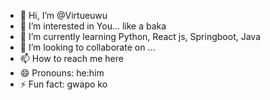 - 👋 Hi, I’m @Virtueuwu
- 👀 I’m interested in You... like a baka
- 🌱 I’m currently learning Python, React js, Springboot, Java
- 💞️ I’m looking to collaborate on ...
- 📫 How to reach me here
- 😄 Pronouns: he:him
- ⚡ Fun fact: gwapo ko

<!---
Virtueuwu/Virtueuwu is a ✨ special ✨ repository because its `README.md` (this file) appears on your GitHub profile.
You can click the Preview link to take a look at your changes.
--->
